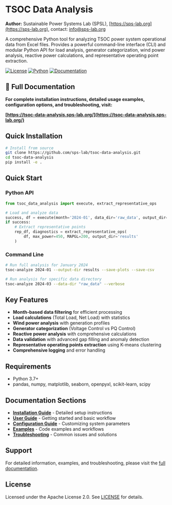 # TSOC Data Analysis

**Author:** Sustainable Power Systems Lab (SPSL), [https://sps-lab.org](https://sps-lab.org), contact: info@sps-lab.org

A comprehensive Python tool for analyzing TSOC power system operational data from Excel files. Provides a powerful command-line interface (CLI) and modular Python API for load analysis, generator categorization, wind power analysis, reactive power calculations, and representative operating point extraction.

[![License](https://img.shields.io/badge/License-Apache%202.0-blue.svg)](https://opensource.org/licenses/Apache-2.0)
[![Python](https://img.shields.io/badge/python-3.7+-blue.svg)](https://www.python.org/downloads/)
[![Documentation](https://img.shields.io/badge/docs-sphinx-blue.svg)](https://tsoc-data-analysis.sps-lab.org/)

## 📖 Full Documentation

**For complete installation instructions, detailed usage examples, configuration options, and troubleshooting, visit:**

**[https://tsoc-data-analysis.sps-lab.org/](https://tsoc-data-analysis.sps-lab.org/)**

## Quick Installation

```bash
# Install from source
git clone https://github.com/sps-lab/tsoc-data-analysis.git
cd tsoc-data-analysis
pip install -e .
```

## Quick Start

### Python API
```python
from tsoc_data_analysis import execute, extract_representative_ops

# Load and analyze data
success, df = execute(month='2024-01', data_dir='raw_data', output_dir='results')
if success:
    # Extract representative points
    rep_df, diagnostics = extract_representative_ops(
        df, max_power=450, MAPGL=200, output_dir='results'
    )
```

### Command Line
```bash
# Run full analysis for January 2024
tsoc-analyze 2024-01 --output-dir results --save-plots --save-csv

# Run analysis for specific data directory
tsoc-analyze 2024-03 --data-dir "raw_data" --verbose
```

## Key Features

- **Month-based data filtering** for efficient processing
- **Load calculations** (Total Load, Net Load) with statistics
- **Wind power analysis** with generation profiles
- **Generator categorization** (Voltage Control vs PQ Control)
- **Reactive power analysis** with comprehensive calculations
- **Data validation** with advanced gap filling and anomaly detection
- **Representative operating points extraction** using K-means clustering
- **Comprehensive logging** and error handling

## Requirements

- Python 3.7+
- pandas, numpy, matplotlib, seaborn, openpyxl, scikit-learn, scipy

## Documentation Sections

- **[Installation Guide](https://tsoc-data-analysis.sps-lab.org/installation.html)** - Detailed setup instructions
- **[User Guide](https://tsoc-data-analysis.sps-lab.org/user_guide.html)** - Getting started and basic workflow
- **[Configuration Guide](https://tsoc-data-analysis.sps-lab.org/configuration.html)** - Customizing system parameters
- **[Examples](https://tsoc-data-analysis.sps-lab.org/examples.html)** - Code examples and workflows
- **[Troubleshooting](https://tsoc-data-analysis.sps-lab.org/troubleshooting.html)** - Common issues and solutions

## Support

For detailed information, examples, and troubleshooting, please visit the [full documentation](https://tsoc-data-analysis.sps-lab.org/).

## License

Licensed under the Apache License 2.0. See [LICENSE](LICENSE) for details.
